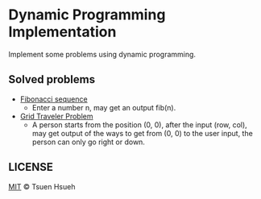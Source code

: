 # Dynamic Programming Implementation
Implement some problems using dynamic programming.  

## Solved problems
* [Fibonacci sequence](fibonacci_sequence/fibonacci_sequence.cpp)
    * Enter a number n, may get an output fib(n).
* [Grid Traveler Problem](grid_traveler/grid_traveler.cpp)
    * A person starts from the position (0, 0), after the input (row, col), may get output of the ways to get from (0, 0) to the user input, the person can only go right or down. 
  
## LICENSE
[MIT](LICENSE) © Tsuen Hsueh
